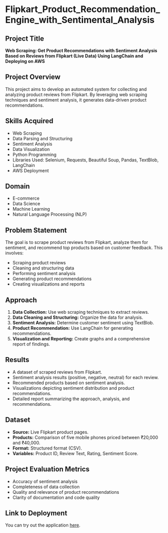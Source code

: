 # Flipkart_Product_Recommendation_Engine_with_Sentimental_Analysis
## Project Title
**Web Scraping: Get Product Recommendations with Sentiment Analysis Based on Reviews from Flipkart (Live Data) Using LangChain and Deploying on AWS**

## Project Overview
This project aims to develop an automated system for collecting and analyzing product reviews from Flipkart. By leveraging web scraping techniques and sentiment analysis, it generates data-driven product recommendations.

## Skills Acquired
- Web Scraping
- Data Parsing and Structuring
- Sentiment Analysis
- Data Visualization
- Python Programming
- Libraries Used: Selenium, Requests, Beautiful Soup, Pandas, TextBlob, LangChain
- AWS Deployment

## Domain
- E-commerce
- Data Science
- Machine Learning
- Natural Language Processing (NLP)

## Problem Statement
The goal is to scrape product reviews from Flipkart, analyze them for sentiment, and recommend top products based on customer feedback. This involves:
- Scraping product reviews
- Cleaning and structuring data
- Performing sentiment analysis
- Generating product recommendations
- Creating visualizations and reports

## Approach
1. **Data Collection:** Use web scraping techniques to extract reviews.
2. **Data Cleaning and Structuring:** Organize the data for analysis.
3. **Sentiment Analysis:** Determine customer sentiment using TextBlob.
4. **Product Recommendation:** Use LangChain for generating recommendations.
5. **Visualization and Reporting:** Create graphs and a comprehensive report of findings.

## Results
- A dataset of scraped reviews from Flipkart.
- Sentiment analysis results (positive, negative, neutral) for each review.
- Recommended products based on sentiment analysis.
- Visualizations depicting sentiment distribution and product recommendations.
- Detailed report summarizing the approach, analysis, and recommendations.

## Dataset
- **Source:** Live Flipkart product pages.
- **Products:** Comparison of five mobile phones priced between ₹20,000 and ₹40,000.
- **Format:** Structured format (CSV).
- **Variables:** Product ID, Review Text, Rating, Sentiment Score.

## Project Evaluation Metrics
- Accuracy of sentiment analysis
- Completeness of data collection
- Quality and relevance of product recommendations
- Clarity of documentation and code quality

## Link to Deployment
You can try out the application [here](http://15.206.195.147:8501/).




